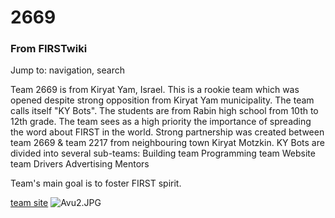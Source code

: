 # 2669

### From FIRSTwiki

Jump to: navigation, search

Team 2669 is from Kiryat Yam, Israel. This is a rookie team which was opened
despite strong opposition from Kiryat Yam municipality. The team calls itself
"KY Bots". The students are from Rabin high school from 10th to 12th grade.
The team sees as a high priority the importance of spreading the word about
FIRST in the world. Strong partnership was created between team 2669 &amp;
team 2217 from neighbouring town Kiryat Motzkin. KY Bots are divided into
several sub-teams: Building team Programming team Website team Drivers
Advertising Mentors

Team's main goal is to foster FIRST spirit.

[team site](http://www.beefy.webproject.co.il
"http://www.beefy.webproject.co.il" )
![Avu2.JPG](http://www.firstwiki.net/media/5/50/Avu2.JPG)

